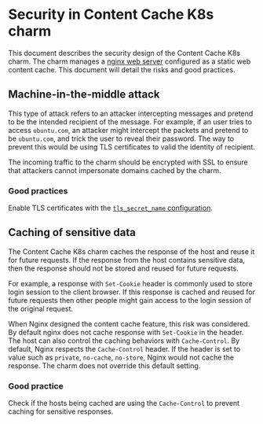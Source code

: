 # Security in Content Cache K8s charm

This document describes the security design of the Content Cache K8s charm. The charm manages a [nginx web server](https://nginx.org/) configured as a static web content cache. This document will detail the risks and good practices.

## Machine-in-the-middle attack

This type of attack refers to an attacker intercepting messages and pretend to be the intended recipient of the message.
For example, if an user tries to access `ubuntu.com`, an attacker might intercept the packets and pretend to be `ubuntu.com`, and trick the user to reveal their password.
The way to prevent this would be using TLS certificates to valid the identity of recipient.

The incoming traffic to the charm should be encrypted with SSL to ensure that attackers cannot impersonate domains cached by the charm.

### Good practices

Enable TLS certificates with the [`tls_secret_name` configuration](https://charmhub.io/content-cache-k8s/configurations#tls_secret_name).

## Caching of sensitive data

The Content Cache K8s charm caches the response of the host and reuse it for future requests.
If the response from the host contains sensitive data, then the response should not be stored and reused for future requests.

For example, a response with `Set-Cookie` header is commonly used to store login session to the client browser. If this response is cached and reused for future requests then other people might gain access to the login session of the original request.

When Nginx designed the content cache feature, this risk was considered. By default nginx does not cache response with `Set-Cookie` in the header.
The host can also control the caching behaviors with `Cache-Control`.
By default, Nginx respects  the `Cache-Control` header. If the header is set to value such as `private`, `no-cache`, `no-store`, Nginx would not cache the response.
The charm does not override this default setting.

### Good practice

Check if the hosts being cached are using the `Cache-Control` to prevent caching for sensitive responses.
